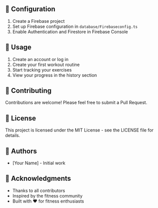## 🔧 Configuration

1. Create a Firebase project
2. Set up Firebase configuration in `database/Firebaseconfig.ts`
3. Enable Authentication and Firestore in Firebase Console

## 📖 Usage

1. Create an account or log in
2. Create your first workout routine
3. Start tracking your exercises
4. View your progress in the history section

## 🤝 Contributing

Contributions are welcome! Please feel free to submit a Pull Request.

## 📄 License

This project is licensed under the MIT License - see the LICENSE file for details.

## 👥 Authors

- [Your Name] - Initial work

## 🙏 Acknowledgments

- Thanks to all contributors
- Inspired by the fitness community
- Built with ❤️ for fitness enthusiasts

